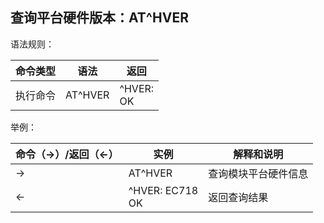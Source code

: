 ## 查询平台硬件版本：AT^HVER

语法规则：

| 命令类型 | 语法    | 返回                       |
| -------- | ------- | -------------------------- |
| 执行命令 | AT^HVER | ^HVER:<hardversion> <br>OK |

 

举例：

| 命令（→）/返回（←） | 实例                | 解释和说明           |
| ------------------- | ------------------- | -------------------- |
| →                   | AT^HVER             | 查询模块平台硬件信息 |
| ←                   | ^HVER: EC718<br> OK | 返回查询结果         |

